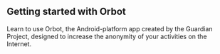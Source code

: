 ## Getting started with Orbot
Learn to use Orbot, the Android-platform app created by the Guardian Project, designed to increase the anonymity of your activities on the Internet.
